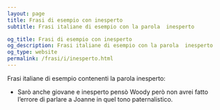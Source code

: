 ```yaml
---
layout: page
title: Frasi di esempio con inesperto 
subtitle: Frasi italiane di esempio con la parola  inesperto

og_title: Frasi di esempio con inesperto 
og_description: Frasi italiane di esempio con la parola  inesperto
og_type: website
permalink: /frasi/i/inesperto.html
---
```


Frasi italiane di esempio contenenti la parola inesperto:


- Sarò anche giovane e inesperto pensò Woody però non avrei fatto l’errore di parlare a Joanne in quel tono paternalistico.

